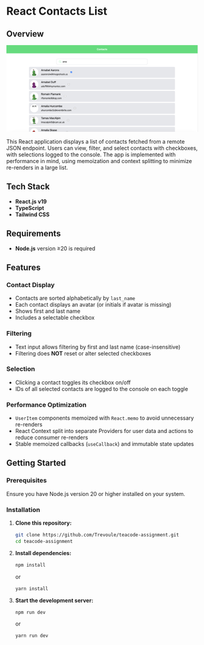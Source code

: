 # React Contacts List

## Overview

![Application Screenshot](./screenshot/app-demo.png)

This React application displays a list of contacts fetched from a remote JSON endpoint. Users can view, filter, and select contacts with checkboxes, with selections logged to the console. The app is implemented with performance in mind, using memoization and context splitting to minimize re-renders in a large list.

## Tech Stack

- **React.js v19**
- **TypeScript**
- **Tailwind CSS**

## Requirements

- **Node.js** version ≥20 is required

## Features

### Contact Display

- Contacts are sorted alphabetically by `last_name`
- Each contact displays an avatar (or initials if avatar is missing)
- Shows first and last name
- Includes a selectable checkbox

### Filtering

- Text input allows filtering by first and last name (case-insensitive)
- Filtering does **NOT** reset or alter selected checkboxes

### Selection

- Clicking a contact toggles its checkbox on/off
- IDs of all selected contacts are logged to the console on each toggle

### Performance Optimization

- `UserItem` components memoized with `React.memo` to avoid unnecessary re-renders
- React Context split into separate Providers for user data and actions to reduce consumer re-renders
- Stable memoized callbacks (`useCallback`) and immutable state updates

## Getting Started

### Prerequisites

Ensure you have Node.js version 20 or higher installed on your system.

### Installation

1. **Clone this repository:**

   ```bash
   git clone https://github.com/Trevoule/teacode-assignment.git
   cd teacode-assignment
   ```

2. **Install dependencies:**

   ```bash
   npm install
   ```

   or

   ```bash
   yarn install
   ```

3. **Start the development server:**

   ```bash
   npm run dev
   ```

   or

   ```bash
   yarn run dev
   ```
